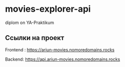 # movies-explorer-api
diplom on YA-Praktikum

## Ссылки на проект

Frontend : https://ariun-movies.nomoredomains.rocks

Backend: https://api.ariun-movies.nomoredomains.rocks
